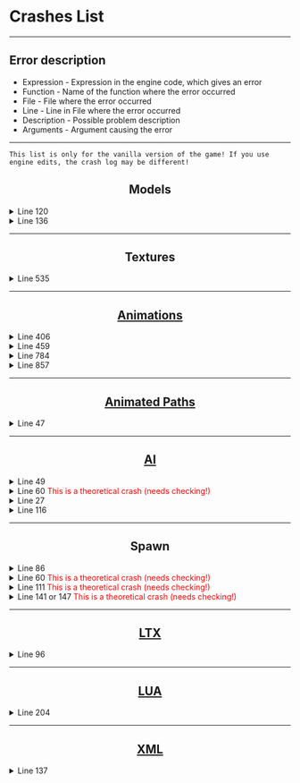# Crashes List

___

## Error description

- Expression - Expression in the engine code, which gives an error
- Function - Name of the function where the error occurred
- File - File where the error occurred
- Line - Line in File where the error occurred
- Description - Possible problem description
- Arguments - Argument causing the error

___

```admonish warning
This list is only for the vanilla version of the game! If you use engine edits, the crash log may be different!
```

## <center>Models</center>

<details>
    <summary>Line 120</summary>

```ini
[error]Expression    : \<no expression>
[error]Function      : CModelPool::Instance_Load
[error]File          : ..\xrRender\ModelPool.cpp
[error]Line          : 120
[error]Description   : fatal error
[error]Arguments     : Can't find model file ["path and file name"]
```

- Clarification: No 3D .ogf model was found

- Error fixing:
  - Check that the model exists
  - Check that the paths to it are correct

</details>

<details>
    <summary>Line 136</summary>

```ini
[error]Expression    : 0
[error]Function      : attachable_hud_item::set_bone_visible
[error]File          : player_hud.cpp
[error]Line          : 136
[error]Description   : model ["path and file name"] has no bone ["bone name"]

```

- Clarification:

- Error fixing:

</details>

___

## <center>Textures</center>

<details>
    <summary>Line 535</summary>

```ini
[error]Expression    : D3DX11CreateTextureFromMemory ( HW.pDevice,S->pointer(),S->length(), &LoadInfo, 0, &pTexture2D, 0 )
[error]Function      : CRender::texture_load
[error]File          : ..\xrRenderDX10\dx10Texture.cpp
[error]Line          : 535
```

- Clarification:

- Error fixing:

</details>

___

## <center>[Animations](../main-folders-and-files/file-formats/omf.md)</center>

<details>
    <summary>Line 406</summary>

```ini
[error]Expression    : \<no expression>
[error]Function      : CkinematicsAnimated::LL_PlayCycle
[error]File          : ..\xrRender\SkeletonAnimated.cpp
[error]Line          : 406
[error]Description   : fatal error
[error]Arguments     : ! MODEL: missing bone/wrong armature?: ["path and file name"]
```

- Clarification: Probably in the animation that is based on this skeleton there was no animation channel for a newly added or removed bone in the skeleton

- Error fixing:
  - Check the skeleton for bones that have been removed or added

</details>

<details>
    <summary>Line 459</summary>

```ini
[error]Expression    : M2.valid()
[error]Function      : attachable_hud_item::anim_play
[error]File          : player_hud.cpp
[error]Line          : 459
[error]Description   : model has no motion [idle]
[error]Arguments     : ["path and file name"]
```

- Clarification: No idle animation was found

- Error fixing:

</details>

<details>
    <summary>Line 784</summary>

```ini
[error]Expression    : \<no expression>
[error]Function      : CKinematicsAnimated::Load::<lambda_1d323dfa2c5eacee46e042904e528af6>::operator ()
[error]File          : ..\xrRender\SkeletonAnimated.cpp
[error]Line          : 784
[error]Description   : fatal error
[error]Arguments     : Can't find motion file ["path and file name"]
```

- Clarification: No .omf animation was found

- Error fixing:
  - Check that the animation exists
  - Check the correct paths to it in the Motions Reference of the model

</details>

<details>
    <summary>Line 857</summary>

```ini
[error]Expression    : m_Motions.size()
[error]Function      : CKinematicsAnimated::Load
[error]File          : ..\xrRender\SkeletonAnimated.cpp
[error]Line          : 857

section '(null)'
model 'path to model'
```

- Clarification:

- Error fixing:

</details>

___

## <center>[Animated Paths](../main-folders-and-files/file-formats/anm.md)</center>

<details>
    <summary>Line 47</summary>

```ini
[error]Expression    : \<no expression>
[error]Function      : CObjectAnimator::LoadMotions
[error]File          : ObjectAnimator.cpp
[error]Line          : 47
[error]Description   : fatal error
[error]Arguments     : Can't find motion file ["path and file name"]
```

- Clarification: No .anm file was found

- Error fixing:
  - Check that the .anm file exists
  - Check that the paths to it are correct

</details>

___

## <center>[AI](../ai/index.html)</center>

<details>
    <summary>Line 49</summary>

```ini
[error]Expression    : false
[error]Function      : CPatternFunction::vfLoadEF
[error]File          : ef_pattern.cpp
[error]Line          : 49
[error]Description   : assertion failed
```

- Clarification: No [.efd](../main-folders-and-files/file-formats/efd.md) file was found

- Error fixing:
  - Check that the .efd file exists

</details>

<details>
    <summary>Line 60 <font style="color: red">This is a theoretical crash (needs checking!)</font></summary>

```ini
[error]Expression    : false
[error]Function      : CPatternFunction::vfLoadEF
[error]File          : ef_pattern.cpp
[error]Line          : 60
[error]Description   : assertion failed
```

- Clarification: Not supported version of the Evaluation Function Contructor

- Error fixing:
  - The .efd file must be generated with a supported version of the Evaluation Function Contructor (?)

</details>

<details>
    <summary>Line 27</summary>

```ini
[error]Expression    : !NET.empty()
[error]Function      : CBaseMonster::net_Export
[error]File          : ai\Monsters\BaseMonster\base_monster_net.cpp
[error]Line          : 27
[error]Description   : assertion failed
```

- Clarification: Probably the wrong type of AI in the mutant configuration file

- Error fixing: ?

</details>

<details>
    <summary>Line 116</summary>

```ini
[error]Expression    : cross_table().header().level_guid() == level_graph().header().guid()
[error]Function      : CAI_Space::load
[error]File          : ai_space.cpp
[error]Line          : 116
[error]Description   : cross_table doesn't correspond to the AI-map
```

- Clarification:

- Error fixing:

</details>

___

## <center>Spawn</center>

<details>
    <summary>Line 86</summary>

```ini
[error]Expression    : FS.exist(file_name, "$game_spawn$", *m_spawn_name, ".spawn")
[error]Function      : CALifeSpawnRegistry::load
[error]File          : alife_spawn_registry.cpp
[error]Line          : 86
[error]Description   : Can't find spawn file:
[error]Arguments     : ["file name"]
```

- Clarification: No .spawn file was found

- Error fixing:
  - Check that the .spawn file exists

</details>

<details>
    <summary>Line 60 <font style="color: red">This is a theoretical crash (needs checking!)</font></summary>

```ini
[error]Expression    : R_ASSERT2(file_stream.find_chunk(SPAWN_CHUNK_DATA)
[error]Function      : CALifeSpawnRegistry::load
[error]File          : alife_spawn_registry.cpp
[error]Line          : 60
[error]Description   : Cannot find chunk SPAWN_CHUNK_DATA!
```

- Clarification: No chunk `SPAWN_CHUNK_DATA` was found in .spawn file

- Error fixing:

</details>

<details>
    <summary>Line 111 <font style="color: red">This is a theoretical crash (needs checking!)</font></summary>

```ini
[error]Expression    : R_ASSERT2(!save_guid || (*save_guid == header().guid()) || ignore_save_incompatibility()
[error]Function      : CALifeSpawnRegistry::load
[error]File          : alife_spawn_registry.cpp
[error]Line          : 111
[error]Description   : Saved game doesn't correspond to the spawn : DELETE SAVED GAME!
```

- Clarification:

- Error fixing:

</details>

<details>
    <summary>Line 141 or 147 <font style="color: red">This is a theoretical crash (needs checking!)</font></summary>

```ini
[error]Expression    : R_ASSERT2(chunk, "Spawn version mismatch - REBUILD SPAWN!"); or R_ASSERT2(m_chunk, "Spawn version mismatch - REBUILD SPAWN!");
[error]Function      : CALifeSpawnRegistry::load
[error]File          : alife_spawn_registry.cpp
[error]Line          : 141 or 147
[error]Description   : Spawn version mismatch - REBUILD SPAWN!
```

- Clarification:

- Error fixing:

</details>

___

## <center>[LTX](../configs/.ltx.md)</center>

<details>
    <summary>Line 96</summary>

```ini
[error]Expression    : FS.exist(fn, "$game_textures$", buf, ".ini")
[error]Function      : CGameFont::Initialize
[error]File          : GameFont.cpp
[error]Line          : 96
[error]Description   : ["path and ui_font_hud_01.ini"]
```

- Clarification: No ui_font_hud_01.ini file was found

- Error fixing:

</details>

___

## <center>[LUA](../scripting/index.html)</center>

<details>
    <summary>Line 204</summary>

```ini
[error]Expression    : \<no expression>
[error]Function      : CScriptEngine::lua_pcall_failed
[error]File          : ..\xrServerEntities\script_engine.cpp
[error]Line          : 204
[error]Description   : fatal error
[error]Arguments     : LUA error: ...e.r anomaly/bin/..\gamedata\scripts\"script_name".script:62: bad argument #1 to 'pairs' (table expected, got nil)
```

- Clarification:

- Error fixing:

</details>

___

## <center>[XML]()</center>

<details>
    <summary>Line 137</summary>

```ini
[error]Expression    : false
[error]Function      : CXml::Load
[error]File          : xrXMLParser.cpp
[error]Line          : 137
[error]Description   : XML file:text\rus\st_items_weapons.xml value: errDescr:Error reading end tag.
```

- Clarification:

- Error fixing:

</details>
